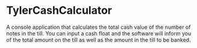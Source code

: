 # TylerCashCalculator
A console application that calculates the total cash value of the number of notes in the till. You can input a cash float and the software will inform you of the total amount on the till as well as the amount in the till to be banked.
